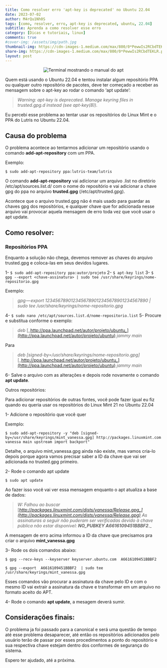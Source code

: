 ```yaml
---
title: Como resolver erro 'apt-key is deprecated' no Ubuntu 22.04
date: 2023-07-02
author: M4rQu1Nh0S
tags: [como, resolver, erro, apt-key is deprecated, ubuntu, 22.04]
subtitle: Aprenda a como resolver esse erro
category: [Dicas e tutoriais, linux]
comments: true
#cover-img: /assets/img/path.jpg
thumbnail-img: https://cdn-images-1.medium.com/max/800/0*PewwIs2RCbdTEKLR.png
share-img: https://cdn-images-1.medium.com/max/800/0*PewwIs2RCbdTEKLR.png
layout: post
---
```


<p align='center'><img alt='Terminal mostrando o manual do apt' src="https://cdn-images-1.medium.com/max/800/0*PewwIs2RCbdTEKLR.png"/></p>
Quem está usando o Ubuntu 22.04 e tentou instalar algum repositório PPA ou qualquer outro repositório de pacotes, deve ter começado a receber as mensagem sobre o apt-key ao rodar o comando ‘apt update’:

> _Warning: apt-key is deprecated. Manage keyring files in trusted.gpg.d instead (see apt-key(8))._

Eu percebi esse problema ao tentar usar os repositórios do Linux Mint e o PPA do Lutris no Ubuntu 22.04.

## Causa do problema
O problema acontece ao tentarmos adicionar um repositório usando o comando **add-apt-repository** com um PPA.

Exemplo:

	$ sudo add-apt-repository ppa:lutris-team/lutris

O comando **add-apt-repository** vai adicionar um arquivo .list no diretório /etc/apt/sources.list.d/ com o nome do repositório e vai adicionar a chave gpg do ppa no arquivo **trusted.gpg** (/etc/apt/trusted.gpg).

Acontece que o arquivo trusted.gpg não é mais usado para guardar as chaves gpg dos repositórios, e qualquer chave que for adicionada nesse arquivo vai provocar aquela mensagem de erro toda vez que você usar o apt update.

## Como resolver:
### Repositórios PPA
Enquanto a solução não chega, devemos remover as chaves do arquivo trusted.gpg e coloca-las em seus devidos lugares.

1- `$ sudo add-apt-repository ppa:autor/projeto`
2- `$ apt-key list`
3- `$ gpg --export <chave-assinatura> | sudo tee /usr/share/keyrings/nome-repositorio.gpg`

Exemplo:

> _gpg — export 1234567890123456789012345678901234567890 | sudo tee /usr/share/keyrings/nome-repositorio.gpg_

4- `$ sudo nano /etc/apt/sources.list.d/nome-repositorio.list`
5- Procure e substitua conforme o exemplo:

> _deb_ [_http://ppa.launchpad.net/autor/projeto/ubuntu_](http://ppa.launchpad.net/autor/projeto/ubuntu) _jammy main_

Para

> _deb [signed-by=/usr/share/keyrings/nome-repositorio.gpg]_ [_http://ppa.launchpad.net/autor/projeto/ubuntu_](http://ppa.launchpad.net/autor/projeto/ubuntu) _jammy main_

6- Salve o arquivo com as alterações e depois rode novamente o comando **apt update**.

Outros repositórios:

Para adicionar repositórios de outras fontes, você pode fazer igual eu fiz quando eu queria usar os repositórios do Linux Mint 21 no Ubuntu 22.04

1- Adicione o repositório que você quer

Exemplo:

```
$ sudo add-apt-repository -y "deb [signed-by=/usr/share/keyrings/mint_vanessa.gpg] http://packages.linuxmint.com vanessa main upstream import backport"
```

Detalhe, o arquivo mint_vanessa.gpg ainda não existe, mas vamos cria-lo depois porque agora vamos precisar saber a ID da chave que vai ser adicionada no trusted.gpg primeiro.

2- Rode o comando apt update

	$ sudo apt update

Ao fazer isso você vai ver essa mensagem enquanto o apt atualiza a base de dados:

> _W: Falhou ao buscar_ [_http://packages.linuxmint.com/dists/vanessa/Release.gpg_](http://packages.linuxmint.com/dists/vanessa/Release.gpg) _As assinaturas a seguir não puderam ser verificadas devido à chave pública não estar disponível:_ **_NO_PUBKEY A6616109451BBBF2_**_._

A mensagem de erro acima informou a ID da chave que precisamos pra criar o arquivo **mint_vanessa.gpg**

3- Rode os dois comandos abaixo:

	$ gpg --recv-keys --keyserver keyserver.ubuntu.com  A6616109451BBBF2

	$ gpg --export  A6616109451BBBF2  | sudo tee /usr/share/keyrings/mint_vanessa.gpg

Esses comandos vão procurar a assinatura da chave pelo ID e com o mesmo ID vai extrair a assinatura da chave e transformar em um arquivo no formato aceito do APT.

4- Rode o comando **apt update**, a mesagem deverá sumir.

## Considerações finais:
O problema ja foi passado para a canonical e será uma questão de tempo até esse problema desaparecer, até então os repositórios adicionados pelo usuário terão de passar por esses procedimentos a ponto do repositório e sua respectiva chave estejam dentro dos conformes de segurança do sistema.

Espero ter ajudado, até a próxima.
